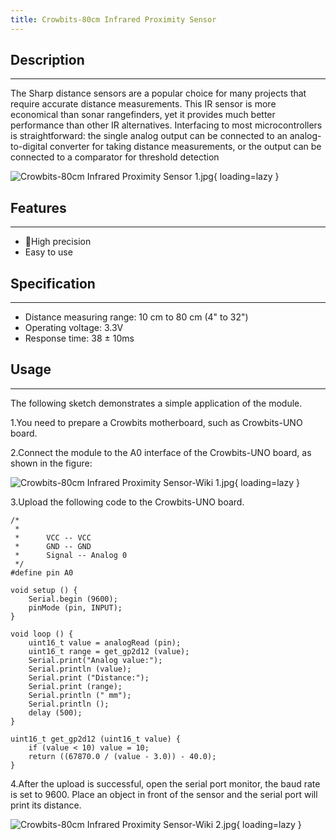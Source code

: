 ```yaml
---
title: Crowbits-80cm Infrared Proximity Sensor
---
```


## Description
-----------

The Sharp distance sensors are a popular choice for many projects that require accurate distance measurements. This IR sensor is more economical than sonar rangefinders, yet it provides much better performance than other IR alternatives. Interfacing to most microcontrollers is straightforward: the single analog output can be connected to an analog-to-digital converter for taking distance measurements, or the output can be connected to a comparator for threshold detection

![Crowbits-80cm Infrared Proximity Sensor 1.jpg](https://wiki.elecrow.com/images/thumb/4/4e/Crowbits-80cm_Infrared_Proximity_Sensor_1.jpg/600px-Crowbits-80cm_Infrared_Proximity_Sensor_1.jpg){ loading=lazy }

## Features
--------

- High precision
- Easy to use

## Specification
-------------

- Distance measuring range: 10 cm to 80 cm (4" to 32")
- Operating voltage: 3.3V
- Response time: 38 ± 10ms

## Usage
-----

The following sketch demonstrates a simple application of the module.

1.You need to prepare a Crowbits motherboard, such as Crowbits-UNO board.

2.Connect the module to the A0 interface of the Crowbits-UNO board, as shown in the figure:

![Crowbits-80cm Infrared Proximity Sensor-Wiki 1.jpg](https://wiki.elecrow.com/images/thumb/6/68/Crowbits-80cm_Infrared_Proximity_Sensor-Wiki_1.jpg/600px-Crowbits-80cm_Infrared_Proximity_Sensor-Wiki_1.jpg){ loading=lazy }

3.Upload the following code to the Crowbits-UNO board.

```
/*
 *      
 *      VCC -- VCC  
 *      GND -- GND  
 *      Signal -- Analog 0 
 */
#define pin A0
 
void setup () {
    Serial.begin (9600);
    pinMode (pin, INPUT);
}
 
void loop () {
    uint16_t value = analogRead (pin);
    uint16_t range = get_gp2d12 (value);
    Serial.print("Analog value:");
    Serial.println (value);
    Serial.print ("Distance:");
    Serial.print (range);
    Serial.println (" mm");
    Serial.println ();
    delay (500);
}
 
uint16_t get_gp2d12 (uint16_t value) {
    if (value < 10) value = 10;
    return ((67870.0 / (value - 3.0)) - 40.0);
}
```

4.After the upload is successful, open the serial port monitor, the baud rate is set to 9600. Place an object in front of the sensor and the serial port will print its distance.

![Crowbits-80cm Infrared Proximity Sensor-Wiki 2.jpg](https://wiki.elecrow.com/images/thumb/7/79/Crowbits-80cm_Infrared_Proximity_Sensor-Wiki_2.jpg/600px-Crowbits-80cm_Infrared_Proximity_Sensor-Wiki_2.jpg){ loading=lazy }